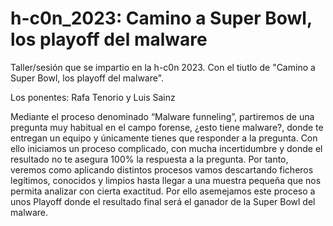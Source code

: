 # h-c0n_2023: Camino a Super Bowl, los playoff del malware

Taller/sesión que se impartio en la h-c0n 2023. Con el tiutlo de "Camino a Super Bowl, los playoff del malware".

Los ponentes: Rafa Tenorio y Luis Sainz

Mediante el proceso denominado “Malware funneling”, partiremos de una pregunta muy habitual en el campo forense, ¿esto tiene malware?, donde te entregan un equipo y únicamente tienes que responder a la pregunta. Con ello iniciamos un proceso complicado, con mucha incertidumbre y donde el resultado no te asegura 100% la respuesta a la pregunta. Por tanto, veremos como aplicando distintos procesos vamos descartando ficheros legítimos, conocidos y limpios hasta llegar a una muestra pequeña que nos permita analizar con cierta exactitud. Por ello asemejamos este proceso a unos Playoff donde el resultado final será el ganador de la Super Bowl del malware.
